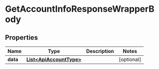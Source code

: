 

# GetAccountInfoResponseWrapperBody


## Properties

Name | Type | Description | Notes
------------ | ------------- | ------------- | -------------
**data** | [**List&lt;ApiAccountType&gt;**](ApiAccountType.md) |  |  [optional]



